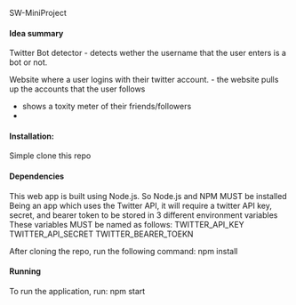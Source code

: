 SW-MiniProject
#### Idea summary
Twitter Bot detector - detects wether the username that the user enters is a bot or not.

Website where a user logins with their twitter account. - the website pulls up the accounts that the user follows
- shows a toxity meter of their friends/followers
-

#### Installation:
Simple clone this repo

#### Dependencies
This web app is built using Node.js. So Node.js and NPM MUST be installed
Being an app which uses the Twitter API, it will require a twitter API key, secret, and bearer token to be stored in 3 different environment variables
These variables MUST be named as follows:
TWITTER_API_KEY
TWITTER_API_SECRET
TWITTER_BEARER_TOEKN

After cloning the repo, run the following command:
	npm install

#### Running
To run the application, run:
	npm start

	
